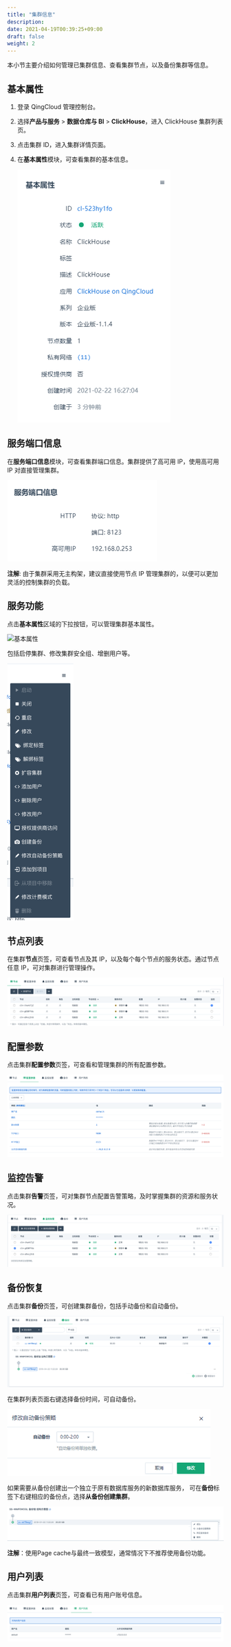 ```yaml
---
title: "集群信息"
description: 
date: 2021-04-19T00:39:25+09:00
draft: false
weight: 2
---
```


本小节主要介绍如何管理已集群信息、查看集群节点，以及备份集群等信息。

## 基本属性

1. 登录 QingCloud 管理控制台。
2. 选择**产品与服务** > **数据仓库与 BI** > **ClickHouse**，进入 ClickHouse 集群列表页。
3. 点击集群 ID，进入集群详情页面。
4. 在**基本属性**模块，可查看集群的基本信息。

   ![基本属性](../_images/basic_info.png)

## 服务端口信息

在**服务端口信息**模块，可查看集群端口信息。集群提供了高可用 IP，使用高可用 IP 对直接管理集群。

![端口信息](../_images/port_info.png)

**注解**: 由于集群采用无主构架，建议直接使用节点 IP 管理集群的，以便可以更加灵活的控制集群的负载。

## 服务功能

点击**基本属性**区域的下拉按钮，可以管理集群基本属性。

![基本属性](../_images/basic_info2.png)

包括启停集群、修改集群安全组、增删用户等。

![服务功能](../_images/service_list.png)

## 节点列表

在集群**节点**页签，可查看节点及其 IP，以及每个每个节点的服务状态。通过节点任意 IP，可对集群进行管理操作。

![节点列表](../_images/node_list.png)

## 配置参数

点击集群**配置参数**页签，可查看和管理集群的所有配置参数。

![配置参数](../_images/env.png)

## 监控告警

点击集群**告警**页签，可对集群节点配置告警策略，及时掌握集群的资源和服务状况。

![监控告警](../_images/alarm.png)

## 备份恢复

点击集群**备份**页签，可创建集群备份，包括手动备份和自动备份。

![手动备份](../_images/backup.png)

在集群列表页面右键选择备份时间，可自动备份。

![自动备份](../_images/auto_backup.png)

如果需要从备份创建出一个独立于原有数据库服务的新数据库服务， 可在**备份**标签下右键相应的备份点，选择**从备份创建集群**。

![恢复集群](../_images/restore.png)

**注解**：使用Page cache与最终一致模型，通常情况下不推荐使用备份功能。

## 用户列表

点击集群**用户列表**页签，可查看已有用户账号信息。

![账号](../_images/display_userlist.png)
